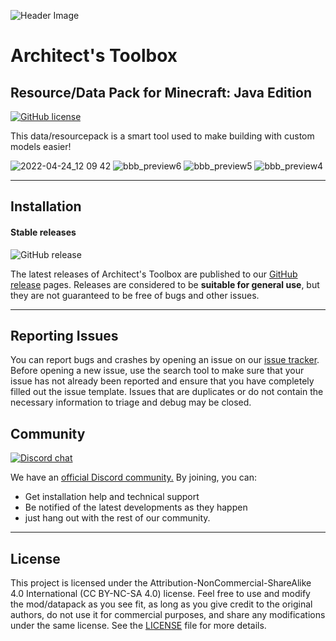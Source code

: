 ![Header Image](https://cdn.discordapp.com/attachments/826689002697654273/978093240098115595/Logo_Big.png)

# **Architect's Toolbox**
## **Resource/Data Pack for Minecraft: Java Edition**

[![GitHub license](https://img.shields.io/badge/license-LGPL--3.0-orange)](https://opensource.org/licenses/lgpl-3.0.html)

This data/resourcepack is a smart tool used to make building with custom models easier!

![2022-04-24_12 09 42](https://user-images.githubusercontent.com/26262092/165000009-fb30cef2-c4d2-47a3-ad37-fe5e4602cc02.png)
![bbb_preview6](https://user-images.githubusercontent.com/26262092/165000025-05344623-58e2-4747-952d-645a8a013480.png)
![bbb_preview5](https://user-images.githubusercontent.com/26262092/165000028-3994acd1-1965-4217-a3d1-54c601168d5d.png)
![bbb_preview4](https://user-images.githubusercontent.com/26262092/165000030-3b4b5d4a-2a0e-4512-9065-18907a4615d1.png)

---

## **Installation**

#### Stable releases

![GitHub release](https://img.shields.io/github/v/release/LunarEclipseStudios/Architects-Toolbox)

The latest releases of Architect's Toolbox are published to our [GitHub release](https://github.com/LunarEclipseStudios/Architects-Toolbox/releases) pages. 
Releases are considered to be **suitable for general use**, but they are not guaranteed to be free of bugs and other issues.

---

## **Reporting Issues**

You can report bugs and crashes by opening an issue on our [issue tracker](https://github.com/LunarEclipseStudios/Architects-Toolbox/issues).
Before opening a new issue, use the search tool to make sure that your issue has not already been reported and ensure
that you have completely filled out the issue template. Issues that are duplicates or do not contain the necessary
information to triage and debug may be closed. 

## **Community**
[![Discord chat](https://img.shields.io/badge/chat%20on-discord-7289DA?logo=discord&logoColor=white)](https://discord.gg/RmMtqxJJgH)

We have an [official Discord community.](https://discord.gg/RmMtqxJJgH) By joining, you can:
- Get installation help and technical support
- Be notified of the latest developments as they happen
- just hang out with the rest of our community.

---
## **License**

This project is licensed under the Attribution-NonCommercial-ShareAlike 4.0 International (CC BY-NC-SA 4.0) license. Feel free to use and modify the mod/datapack as you see fit, as long as you give credit to the original authors, do not use it for commercial purposes, and share any modifications under the same license. See the [LICENSE](https://github.com/LunarEclipseStudios/Architects-Toolbox/blob/main/LICENSE.md) file for more details.
